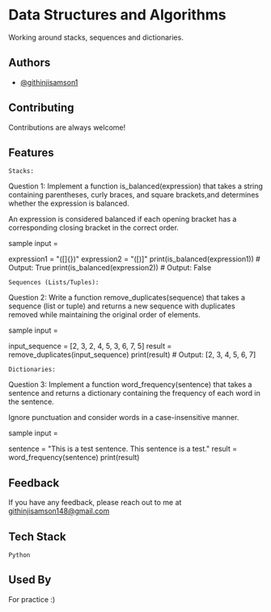 
# Data Structures and Algorithms

Working around stacks, sequences and dictionaries.


## Authors

- [@githinjisamson1](https://www.github.com/githinjisamson1)


## Contributing

Contributions are always welcome!




## Features

```Stacks:```

Question 1: Implement a function is_balanced(expression) that takes a string 
containing parentheses, curly braces, and square brackets,and determines whether 
the expression is balanced. 

An expression is considered balanced if each opening bracket has a corresponding closing 
bracket in the correct order.

sample input = 

expression1 = "([]{})"
expression2 = "([)]"
print(is_balanced(expression1))  # Output: True
print(is_balanced(expression2))  # Output: False 


```Sequences (Lists/Tuples): ```

Question 2: Write a function remove_duplicates(sequence) that takes a 
sequence (list or tuple) and returns a new sequence with duplicates 
removed while maintaining the original order of elements. 

sample input = 

input_sequence = [2, 3, 2, 4, 5, 3, 6, 7, 5]
result = remove_duplicates(input_sequence)
print(result)  # Output: [2, 3, 4, 5, 6, 7]


```Dictionaries: ```

Question 3: Implement a function word_frequency(sentence) that takes 
a sentence and returns a dictionary containing the frequency of each 
word in the sentence. 

Ignore punctuation and consider words in a case-insensitive manner. 

sample input = 

sentence = "This is a test sentence. This sentence is a test."
result = word_frequency(sentence)
print(result)

## Feedback

If you have any feedback, please reach out to me at githinjisamson148@gmail.com


## Tech Stack

```Python```

## Used By

For practice :)
